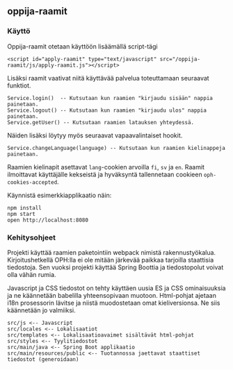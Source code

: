 ## oppija-raamit

### Käyttö

Oppija-raamit otetaan käyttöön lisäämällä script-tägi

    <script id="apply-raamit" type="text/javascript" src="/oppija-raamit/js/apply-raamit.js"></script>
    
Lisäksi raamit vaativat niitä käyttävää palvelua toteuttamaan seuraavat funktiot.

    Service.login()  -- Kutsutaan kun raamien "kirjaudu sisään" nappia painetaan.
    Service.logout() -- Kutsutaan kun raamien "kirjaudu ulos" nappia painetaan.
    Service.getUser() -- Kutsutaan raamien latauksen yhteydessä.
    
Näiden lisäksi löytyy myös seuraavat vapaavalintaiset hookit.
    
    Service.changeLanguage(language) -- Kutsutaan kun raamien kielinappeja painetaan.
    
Raamien kielinapit asettavat `lang`-cookien arvoilla `fi`, `sv` ja `en`.
Raamit ilmoittavat käyttäjälle kekseistä ja hyväksyntä tallennetaan cookieen `oph-cookies-accepted`.


Käynnistä esimerkkiapplikaatio näin:

    npm install
    npm start
    open http://localhost:8080

### Kehitysohjeet

Projekti käyttää raamien paketointiin webpack nimistä rakennustyökalua.
Kirjoitushetkellä OPH:lla ei ole mitään järkevää paikkaa tarjoilla staattisia tiedostoja.
Sen vuoksi projekti käyttää Spring Boottia ja tiedostopolut voivat olla vähän rumia.

Javascript ja CSS tiedostot on tehty käyttäen uusia ES ja CSS ominaisuuksia ja ne käännetään babelilla yhteensopivaan muotoon.
Html-pohjat ajetaan i18n prosessorin lävitse ja niistä muodostetaan omat kieliversionsa. Ne siis käännetään jo valmiiksi.

    src/js <-- Javascript
    src/locales <-- Lokalisaatiot
    src/templates <-- Lokalisaatioavaimet sisältävät html-pohjat
    src/styles <-- Tyylitiedostot
    src/main/java <-- Spring Boot applikaatio
    src/main/resources/public <-- Tuotannossa jaettavat staattiset tiedostot (generoidaan)

